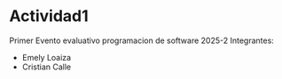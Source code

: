 # Actividad1
Primer Evento evaluativo programacion de software 2025-2
Integrantes: 
- Emely Loaiza
- Cristian Calle